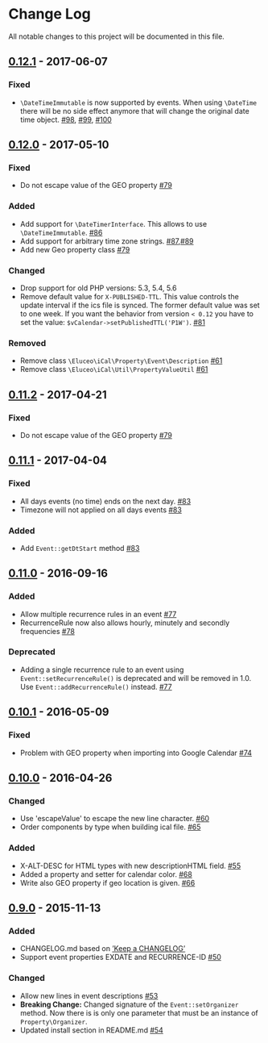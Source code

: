 # Change Log
All notable changes to this project will be documented in this file.

## [0.12.1] - 2017-06-07
### Fixed
- `\DateTimeImmutable` is now supported by events. When using `\DateTime` there will be no side effect anymore that will change the original date time object. [#98](https://github.com/markuspoerschke/iCal/pull/98), [#99](https://github.com/markuspoerschke/iCal/pull/99), [#100](https://github.com/markuspoerschke/iCal/pull/100)

## [0.12.0] - 2017-05-10
### Fixed
- Do not escape value of the GEO property [#79](https://github.com/markuspoerschke/iCal/pull/79)

### Added
- Add support for `\DateTimerInterface`. This allows to use `\DateTimeImmutable`. [#86](https://github.com/markuspoerschke/iCal/issues/86)
- Add support for arbitrary time zone strings. [#87](https://github.com/markuspoerschke/iCal/issues/86),[#89](https://github.com/markuspoerschke/iCal/issues/86)
- Add new Geo property class [#79](https://github.com/markuspoerschke/iCal/pull/79)

### Changed
- Drop support for old PHP versions: 5.3, 5.4, 5.6
- Remove default value for `X-PUBLISHED-TTL`. This value controls the update interval if the ics file is synced. 
The former default value was set to one week. If you want the behavior from version `< 0.12` you have to set the value: 
`$vCalendar->setPublishedTTL('P1W')`. [#81](https://github.com/markuspoerschke/iCal/pull/81)

### Removed
- Remove class `\Eluceo\iCal\Property\Event\Description` [#61](https://github.com/markuspoerschke/iCal/pull/61)
- Remove class `\Eluceo\iCal\Util\PropertyValueUtil` [#61](https://github.com/markuspoerschke/iCal/pull/61)

## [0.11.2] - 2017-04-21
### Fixed
- Do not escape value of the GEO property [#79](https://github.com/markuspoerschke/iCal/pull/79)

## [0.11.1] - 2017-04-04
### Fixed
- All days events (no time) ends on the next day. [#83](https://github.com/markuspoerschke/iCal/pull/83)
- Timezone will not applied on all days events [#83](https://github.com/markuspoerschke/iCal/pull/83)

### Added
- Add `Event::getDtStart` method [#83](https://github.com/markuspoerschke/iCal/pull/83)

## [0.11.0] - 2016-09-16
### Added
- Allow multiple recurrence rules in an event [#77](https://github.com/markuspoerschke/iCal/pull/77)
- RecurrenceRule now also allows hourly, minutely and secondly frequencies [#78](https://github.com/markuspoerschke/iCal/pull/78)

### Deprecated
- Adding a single recurrence rule to an event using `Event::setRecurrenceRule()` is deprecated and will be removed in 1.0. Use `Event::addRecurrenceRule()` instead. [#77](https://github.com/markuspoerschke/iCal/pull/77)

## [0.10.1] - 2016-05-09
### Fixed
- Problem with GEO property when importing into Google Calendar [#74](https://github.com/markuspoerschke/iCal/pull/74)

## [0.10.0] - 2016-04-26
### Changed
- Use 'escapeValue' to escape the new line character. [#60](https://github.com/markuspoerschke/iCal/pull/60)
- Order components by type when building ical file. [#65](https://github.com/markuspoerschke/iCal/pull/65)

### Added
- X-ALT-DESC for HTML types with new descriptionHTML field. [#55](https://github.com/markuspoerschke/iCal/pull/55)
- Added a property and setter for calendar color. [#68](https://github.com/markuspoerschke/iCal/pull/68)
- Write also GEO property if geo location is given. [#66](https://github.com/markuspoerschke/iCal/pull/66)

## [0.9.0] - 2015-11-13
### Added
- CHANGELOG.md based on [’Keep a CHANGELOG’](https://github.com/olivierlacan/keep-a-changelog)
- Support event properties EXDATE and RECURRENCE-ID [#50](https://github.com/markuspoerschke/iCal/pull/53)

### Changed
- Allow new lines in event descriptions [#53](https://github.com/markuspoerschke/iCal/pull/53)
- **Breaking Change:** Changed signature of the ```Event::setOrganizer``` method. Now there is is only one parameter that must be an instance of ```Property\Organizer```.
- Updated install section in README.md [#54](https://github.com/markuspoerschke/iCal/pull/53)

[0.12.1]: https://github.com/markuspoerschke/iCal/compare/0.12.0...0.12.1
[0.12.0]: https://github.com/markuspoerschke/iCal/compare/0.11.0...0.12.0
[0.11.2]: https://github.com/markuspoerschke/iCal/compare/0.11.1...0.11.2
[0.11.1]: https://github.com/markuspoerschke/iCal/compare/0.11.0...0.11.1
[0.11.0]: https://github.com/markuspoerschke/iCal/compare/0.10.1...0.11.0
[0.10.1]: https://github.com/markuspoerschke/iCal/compare/0.10.0...0.10.1
[0.10.0]: https://github.com/markuspoerschke/iCal/compare/0.9.0...0.10.0
[0.9.0]: https://github.com/markuspoerschke/iCal/compare/0.8.0...0.9.0
